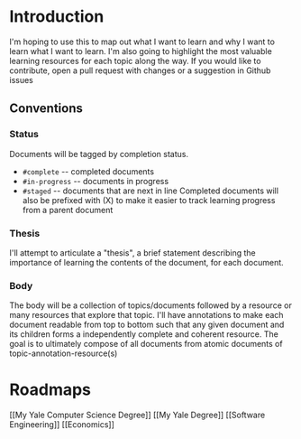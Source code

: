 # Introduction
I'm hoping to use this to map out what I want to learn and why I want to learn what I want to learn.
I'm also going to highlight the most valuable learning resources for each topic along the way.
If you would like to contribute, open a pull request with changes or a suggestion in Github issues
## Conventions
### Status
Documents will be tagged by completion status.
* `#complete` -- completed documents
* `#in-progress` -- documents in progress
* `#staged` -- documents that are next in line
Completed documents will also be prefixed with (X) to make it easier to track learning progress from a parent document
### Thesis
I'll attempt to articulate a "thesis", a brief statement describing the importance of learning the contents of the document, for each document.
### Body
The body will be a collection of topics/documents followed by a resource or many resources that explore that topic.
I'll have annotations to make each document readable from top to bottom such that any given document and its children forms a independently complete and coherent resource.
The goal is to ultimately compose of all documents from atomic documents of topic-annotation-resource(s)
# Roadmaps
[[My Yale Computer Science Degree]]
[[My Yale Degree]]
[[Software Engineering]]
[[Economics]]